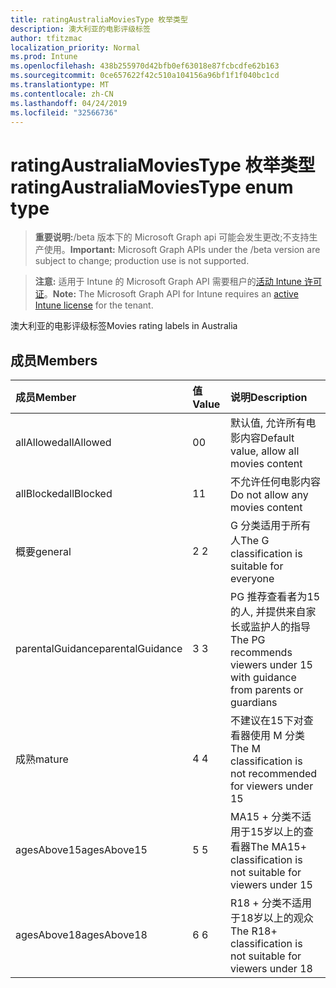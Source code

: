 ```yaml
---
title: ratingAustraliaMoviesType 枚举类型
description: 澳大利亚的电影评级标签
author: tfitzmac
localization_priority: Normal
ms.prod: Intune
ms.openlocfilehash: 438b255970d42bfb0ef63018e87fcbcdfe62b163
ms.sourcegitcommit: 0ce657622f42c510a104156a96bf1f1f040bc1cd
ms.translationtype: MT
ms.contentlocale: zh-CN
ms.lasthandoff: 04/24/2019
ms.locfileid: "32566736"
---
```

# <a name="ratingaustraliamoviestype-enum-type"></a><span data-ttu-id="54af1-103">ratingAustraliaMoviesType 枚举类型</span><span class="sxs-lookup"><span data-stu-id="54af1-103">ratingAustraliaMoviesType enum type</span></span>

> <span data-ttu-id="54af1-104">**重要说明:**/beta 版本下的 Microsoft Graph api 可能会发生更改;不支持生产使用。</span><span class="sxs-lookup"><span data-stu-id="54af1-104">**Important:** Microsoft Graph APIs under the /beta version are subject to change; production use is not supported.</span></span>

> <span data-ttu-id="54af1-105">**注意:** 适用于 Intune 的 Microsoft Graph API 需要租户的[活动 Intune 许可证](https://go.microsoft.com/fwlink/?linkid=839381)。</span><span class="sxs-lookup"><span data-stu-id="54af1-105">**Note:** The Microsoft Graph API for Intune requires an [active Intune license](https://go.microsoft.com/fwlink/?linkid=839381) for the tenant.</span></span>

<span data-ttu-id="54af1-106">澳大利亚的电影评级标签</span><span class="sxs-lookup"><span data-stu-id="54af1-106">Movies rating labels in Australia</span></span>

## <a name="members"></a><span data-ttu-id="54af1-107">成员</span><span class="sxs-lookup"><span data-stu-id="54af1-107">Members</span></span>
|<span data-ttu-id="54af1-108">成员</span><span class="sxs-lookup"><span data-stu-id="54af1-108">Member</span></span>|<span data-ttu-id="54af1-109">值</span><span class="sxs-lookup"><span data-stu-id="54af1-109">Value</span></span>|<span data-ttu-id="54af1-110">说明</span><span class="sxs-lookup"><span data-stu-id="54af1-110">Description</span></span>|
|:---|:---|:---|
|<span data-ttu-id="54af1-111">allAllowed</span><span class="sxs-lookup"><span data-stu-id="54af1-111">allAllowed</span></span>|<span data-ttu-id="54af1-112">0</span><span class="sxs-lookup"><span data-stu-id="54af1-112">0</span></span>|<span data-ttu-id="54af1-113">默认值, 允许所有电影内容</span><span class="sxs-lookup"><span data-stu-id="54af1-113">Default value, allow all movies content</span></span>|
|<span data-ttu-id="54af1-114">allBlocked</span><span class="sxs-lookup"><span data-stu-id="54af1-114">allBlocked</span></span>|<span data-ttu-id="54af1-115">1</span><span class="sxs-lookup"><span data-stu-id="54af1-115">1</span></span>|<span data-ttu-id="54af1-116">不允许任何电影内容</span><span class="sxs-lookup"><span data-stu-id="54af1-116">Do not allow any movies content</span></span>|
|<span data-ttu-id="54af1-117">概要</span><span class="sxs-lookup"><span data-stu-id="54af1-117">general</span></span>|<span data-ttu-id="54af1-118">2 </span><span class="sxs-lookup"><span data-stu-id="54af1-118">2</span></span>|<span data-ttu-id="54af1-119">G 分类适用于所有人</span><span class="sxs-lookup"><span data-stu-id="54af1-119">The G classification is suitable for everyone</span></span>|
|<span data-ttu-id="54af1-120">parentalGuidance</span><span class="sxs-lookup"><span data-stu-id="54af1-120">parentalGuidance</span></span>|<span data-ttu-id="54af1-121">3 </span><span class="sxs-lookup"><span data-stu-id="54af1-121">3</span></span>|<span data-ttu-id="54af1-122">PG 推荐查看者为15的人, 并提供来自家长或监护人的指导</span><span class="sxs-lookup"><span data-stu-id="54af1-122">The PG recommends viewers under 15 with guidance from parents or guardians</span></span>|
|<span data-ttu-id="54af1-123">成熟</span><span class="sxs-lookup"><span data-stu-id="54af1-123">mature</span></span>|<span data-ttu-id="54af1-124">4 </span><span class="sxs-lookup"><span data-stu-id="54af1-124">4</span></span>|<span data-ttu-id="54af1-125">不建议在15下对查看器使用 M 分类</span><span class="sxs-lookup"><span data-stu-id="54af1-125">The M classification is not recommended for viewers under 15</span></span>|
|<span data-ttu-id="54af1-126">agesAbove15</span><span class="sxs-lookup"><span data-stu-id="54af1-126">agesAbove15</span></span>|<span data-ttu-id="54af1-127">5 </span><span class="sxs-lookup"><span data-stu-id="54af1-127">5</span></span>|<span data-ttu-id="54af1-128">MA15 + 分类不适用于15岁以上的查看器</span><span class="sxs-lookup"><span data-stu-id="54af1-128">The MA15+ classification is not suitable for viewers under 15</span></span>|
|<span data-ttu-id="54af1-129">agesAbove18</span><span class="sxs-lookup"><span data-stu-id="54af1-129">agesAbove18</span></span>|<span data-ttu-id="54af1-130">6 </span><span class="sxs-lookup"><span data-stu-id="54af1-130">6</span></span>|<span data-ttu-id="54af1-131">R18 + 分类不适用于18岁以上的观众</span><span class="sxs-lookup"><span data-stu-id="54af1-131">The R18+ classification is not suitable for viewers under 18</span></span>|





